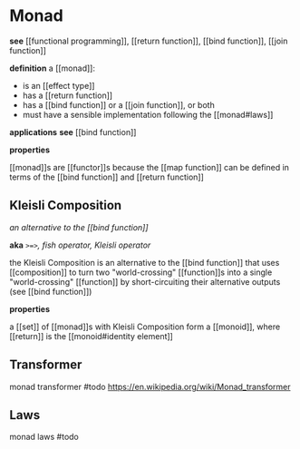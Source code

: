 # Monad

**see** [[functional programming]], [[return function]], [[bind function]], [[join function]]

**definition** a [[monad]]:

- is an [[effect type]]
- has a [[return function]]
- has a [[bind function]] or a [[join function]], or both
- must have a sensible implementation following the [[monad#laws]]

**applications** **see** [[bind function]]

**properties**

[[monad]]s are [[functor]]s because the [[map function]] can be defined in terms of the [[bind function]] and [[return function]]

## Kleisli Composition

_an alternative to the [[bind function]]_

**aka** _`>=>`, fish operator, Kleisli operator_

the Kleisli Composition is an alternative to the [[bind function]] that uses [[composition]] to turn two "world-crossing" [[function]]s into a single "world-crossing" [[function]] by short-circuiting their alternative outputs (see [[bind function]])

**properties**

a [[set]] of [[monad]]s with Kleisli Composition form a [[monoid]], where [[return]] is the [[monoid#identity element]]

## Transformer

monad transformer #todo <https://en.wikipedia.org/wiki/Monad_transformer>

## Laws

monad laws #todo
